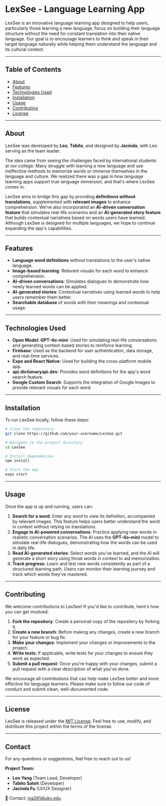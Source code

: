 # LexSee - Language Learning App

LexSee is an innovative language learning app designed to help users, particularly those learning a new language, focus on building their language structure without the need for constant translation into their native language. Our goal is to encourage learners to think and speak in their target language naturally while helping them understand the language and its cultural context.

---

## Table of Contents

- [About](#about)
- [Features](#features)
- [Technologies Used](#technologies-used)
- [Installation](#installation)
- [Usage](#usage)
- [Contributing](#contributing)
- [License](#license)

---

## About

LexSee was developed by **Leo**, **Tabito**, and designed by **Jacinda**, with Leo serving as the team leader.

The idea came from seeing the challenges faced by international students at our college. Many struggle with learning a new language and use ineffective methods to memorize words or immerse themselves in the language and culture. We realized there was a gap in how language learning apps support true language immersion, and that's where LexSee comes in.

LexSee aims to bridge this gap by providing **definitions without translations**, supplemented with **relevant images** to enhance comprehension. We’ve also incorporated an **AI-driven conversation feature** that simulates real-life scenarios and an **AI-generated story feature** that builds contextual narratives based on words users have learned. Although LexSee is designed for multiple languages, we hope to continue expanding the app's capabilities.

---

## Features

- **Language word definitions** without translations to the user's native language.
- **Image-based learning**: Relevant visuals for each word to enhance comprehension.
- **AI-driven conversations**: Simulates dialogues to demonstrate how newly learned words can be applied.
- **AI-generated stories**: Contextual narratives using learned words to help users remember them better.
- **Searchable database** of words with their meanings and contextual usage.

---

## Technologies Used

- **Open Model: GPT-4o-mini**: Used for simulating real-life conversations and generating context-based stories to reinforce learning.
- **Firebase**: Used as the backend for user authentication, data storage, and real-time services.
- **Expo and React Native**: Used for building the cross-platform mobile app.
- **api.dictionaryapi.dev**: Provides word definitions for the app's word search feature.
- **Google Custom Search**: Supports the integration of Google Images to provide relevant visuals for each word.

---

## Installation

To run LexSee locally, follow these steps:

```sh
# Clone the repository
git clone https://github.com/your-username/LexSee.git

# Navigate to the project directory
cd LexSee

# Install dependencies
npm install

# Start the app
expo start
```

---

## Usage

Once the app is up and running, users can:

1. **Search for a word**: Enter any word to view its definition, accompanied by relevant images. This feature helps users better understand the word in context without relying on translations.
2. **Engage in AI-powered conversations**: Practice applying new words in realistic conversation scenarios. The AI uses the **GPT-4o-mini** model to simulate real-life dialogues, demonstrating how the words can be used in daily life.
3. **Read AI-generated stories**: Select words you've learned, and the AI will generate a short story using those words in context to aid memorization.
4. **Track progress**: Learn and test new words consistently as part of a structured learning path. Users can monitor their learning journey and track which words they've mastered.

---

## Contributing

We welcome contributions to LexSee! If you'd like to contribute, here's how you can get involved:

1. **Fork the repository**: Create a personal copy of the repository by forking it.
2. **Create a new branch**: Before making any changes, create a new branch for your feature or bug fix.
3. **Make your changes**: Implement your changes or improvements to the project.
4. **Write tests**: If applicable, write tests for your changes to ensure they work as expected.
5. **Submit a pull request**: Once you're happy with your changes, submit a pull request with a clear description of what you've done.

We encourage all contributions that can help make LexSee better and more effective for language learners. Please make sure to follow our code of conduct and submit clean, well-documented code.

---

## License

LexSee is released under the [MIT License](LICENSE). Feel free to use, modify, and distribute this project within the terms of the license.

---

## Contact

For any questions or suggestions, feel free to reach out to us!

**Project Team:**
- **Leo Yang** (Team Lead, Developer)
- **Tabito Satoh** (Developer)
- **Jacinda Fu** (UI/UX Designer)

📧 Contact: jya261@uky.edu
